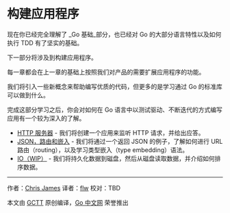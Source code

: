 # 构建应用程序

现在你已经完全理解了 _Go 基础_部分，也已经对 Go 的大部分语言特性以及如何执行 TDD 有了坚实的基础。

下一部分将涉及到构建应用程序。

每一章都会在上一章的基础上按照我们对产品的需要扩展应用程序的功能。

我们将引入一些新概念来帮助编写优质的代码，但更多的是学习通过 Go 的标准库可以做到什么。

完成这部分学习之后，你会对如何在 Go 语言中以测试驱动、不断迭代的方式编写应用有一个较为深入的了解。

- [HTTP 服务器](http-server.md) - 我们将创建一个应用来监听 HTTP 请求，并给出应答。
- [JSON，路由和嵌入](json.md) - 我们将通过一个返回 JSON 的例子，了解如何进行 URL 路由（routing），以及学习类型嵌入（type embedding）语法。
- [IO（WIP）](io.md) - 我们将持久化数据到磁盘，然后从磁盘读取数据，并介绍如何排序数据。

---

作者：[Chris James](https://dev.to/quii)
译者：[flw](https://github.com/flw-cn)
校对：TBD

本文由 [GCTT](https://github.com/studygolang/GCTT) 原创编译，[Go 中文网](https://studygolang.com/) 荣誉推出
